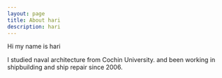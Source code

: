 ```yaml
---
layout: page
title: About hari
description: hari
---
```


Hi my name is hari

I studied naval architecture from Cochin University. and been working in shipbuilding and ship repair since 2006.



